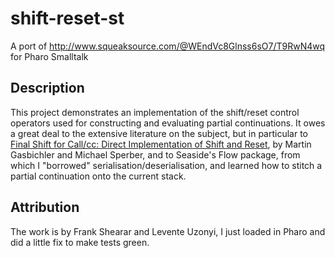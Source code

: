# shift-reset-st
A port of http://www.squeaksource.com/@WEndVc8Glnss6sO7/T9RwN4wq for Pharo Smalltalk

## Description
This project demonstrates an implementation of the shift/reset control operators used for constructing and evaluating partial continuations. It owes a great deal to the extensive literature on the subject, but in particular to [Final Shift for Call/cc: Direct Implementation of Shift and Reset](http://www-pu.informatik.uni-tuebingen.de/users/sperber/papers/shift-reset-direct.pdf), by Martin Gasbichler and Michael Sperber, and to Seaside's Flow package, from which I "borrowed" serialisation/deserialisation, and learned how to stitch a partial continuation onto the current stack.

## Attribution
The work is by 	Frank Shearar and	Levente Uzonyi, I just loaded in Pharo and did a little fix to make tests green.

